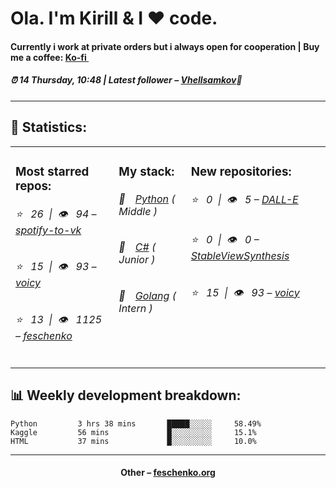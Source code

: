 
<h1>Ola. I'm Kirill & I ❤️ code.</h1>
<h4>Currently i work at private orders but i always open for cooperation | Buy me a coffee: <a href="https://ko-fi.com/susboy">Ko-fi <img src="https://camo.githubusercontent.com/0671999cc88d1011a0de68cd040029b995edfaa9/68747470733a2f2f6564656e742e6769746875622e696f2f537570657254696e7949636f6e732f696d616765732f7376672f6b6f2d66692e737667" width="10"></a></h4>
<h5>⏰ 14 Thursday, 10:48 | Latest follower – <a href="https://github.com/Vhellsamkov/" target="_blank">Vhellsamkov</a>👋</h5>
<hr>
<h2>📝 Statistics: </h2>
<table>
  <tr>
    <td valign="top">
      <h3>Most starred repos: </h3>
            <h6>⭐️&nbsp;&nbsp;&nbsp;26&nbsp;&nbsp;|&nbsp;&nbsp;👁&nbsp;&nbsp;&nbsp;94 – <a href='https://github.com/feschenko/spotify-to-vk'>spotify-to-vk</a></h6> 
      <h6>⭐️&nbsp;&nbsp;&nbsp;15&nbsp;&nbsp;|&nbsp;&nbsp;👁&nbsp;&nbsp;&nbsp;93 – <a href='https://github.com/feschenko/voicy'>voicy</a></h6> 
      <h6>⭐️&nbsp;&nbsp;&nbsp;13&nbsp;&nbsp;|&nbsp;&nbsp;👁&nbsp;&nbsp;&nbsp;1125 – <a href='https://github.com/feschenko/feschenko'>feschenko</a></h6> 
    </td>
    <td valign="top">
      <h3>My stack: </h3>
      <h6>📔&emsp;<a href="https://github.com/feschenko?tab=repositories&q=&type=&language=python">Python</a> ( Middle )</h6>
      <h6>📗&emsp;<a href="https://github.com/feschenko?tab=repositories&q=&type=&language=c%23">C#</a> ( Junior )</h6>
      <h6>📘&emsp;<a href="https://github.com/feschenko?tab=repositories&q=&type=&language=go">Golang</a> ( Intern )</h6>
      </td>
     <td valign="top">
      <h3>New repositories: </h3>
           <h6>⭐️&nbsp;&nbsp;&nbsp;0&nbsp;&nbsp;|&nbsp;&nbsp;👁&nbsp;&nbsp;&nbsp;5 – <a href='https://github.com/feschenko/DALL-E'>DALL-E</a></h6> 
      <h6>⭐️&nbsp;&nbsp;&nbsp;0&nbsp;&nbsp;|&nbsp;&nbsp;👁&nbsp;&nbsp;&nbsp;0 – <a href='https://github.com/feschenko/StableViewSynthesis'>StableViewSynthesis</a></h6> 
      <h6>⭐️&nbsp;&nbsp;&nbsp;15&nbsp;&nbsp;|&nbsp;&nbsp;👁&nbsp;&nbsp;&nbsp;93 – <a href='https://github.com/feschenko/voicy'>voicy</a></h6> 
        </td>
  </tr>
</table>
<h2>📊 Weekly development breakdown: </h2>


```text
Python         3 hrs 38 mins       █████░░░░░     58.49%
Kaggle         56 mins             █░░░░░░░░░     15.1%
HTML           37 mins             █░░░░░░░░░     10.0%
```



<hr>
<h4 align="center">Other – <a href='http://feschenko.org' target="_blank">feschenko.org</a><h4>
    